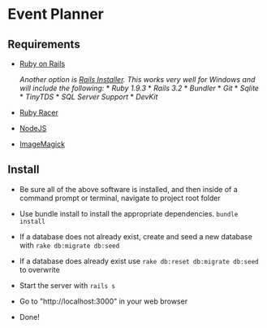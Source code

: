 Event Planner
=============


Requirements
------------

* [Ruby on Rails](http://rubyonrails.org/download)

    *Another option is [Rails Installer](http://railsinstaller.org/en). This works very well for Windows and will include the following:*
      * *Ruby 1.9.3*
      * *Rails 3.2*
      * *Bundler*
      * *Git*
      * *Sqlite*
      * *TinyTDS*
      * *SQL Server Support*
      * *DevKit*

* [Ruby Racer](https://github.com/hiranpeiris/therubyracer_for_windows)

* [NodeJS](http://nodejs.org/)

* [ImageMagick](http://www.imagemagick.org/)

Install
-------

* Be sure all of the above software is installed, and then inside of a command prompt or terminal, navigate to project root folder

* Use bundle install to install the appropriate dependencies. `bundle install`

* If a database does not already exist, create and seed a new database with `rake db:migrate db:seed`

* If a database does already exist use `rake db:reset db:migrate db:seed` to overwrite

* Start the server with `rails s`

* Go to "http://localhost:3000" in your web browser

* Done!
